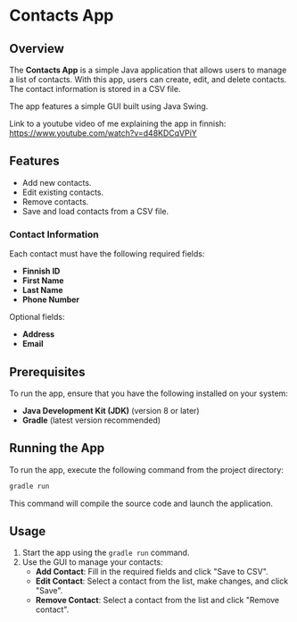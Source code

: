 # Contacts App

## Overview
The **Contacts App** is a simple Java application that allows users to manage a list of contacts. With this app, users can create, edit, and delete contacts. The contact information is stored in a CSV file.

The app features a simple GUI built using Java Swing.

Link to a youtube video of me explaining the app in finnish:
https://www.youtube.com/watch?v=d48KDCqVPiY

## Features
- Add new contacts.
- Edit existing contacts.
- Remove contacts.
- Save and load contacts from a CSV file.

### Contact Information
Each contact must have the following required fields:
- **Finnish ID**
- **First Name**
- **Last Name**
- **Phone Number**

Optional fields:
- **Address**
- **Email**

## Prerequisites
To run the app, ensure that you have the following installed on your system:
- **Java Development Kit (JDK)** (version 8 or later)
- **Gradle** (latest version recommended)

## Running the App
To run the app, execute the following command from the project directory:
```bash
gradle run
```

This command will compile the source code and launch the application.

## Usage
1. Start the app using the `gradle run` command.
2. Use the GUI to manage your contacts:
   - **Add Contact**: Fill in the required fields and click "Save to CSV".
   - **Edit Contact**: Select a contact from the list, make changes, and click "Save".
   - **Remove Contact**: Select a contact from the list and click "Remove contact".

